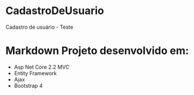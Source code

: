 # CadastroDeUsuario
Cadastro de usuário - Teste

# Markdown Projeto desenvolvido em:
* Asp Net Core 2.2 MVC
* Entity Framework
* Ajax
* Bootstrap 4

